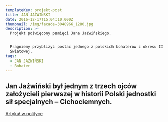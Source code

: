 ```yaml
---
templateKey: projekt-post
title: JAN JAŹWIŃSKI
date: 2016-12-17T15:04:10.000Z
thumbnail: /img/facade-3048966_1280.jpg
description: >-
  Projekt poświęcony pamięci Jana Jaźwińskiego.


  Pragniemy przybliżyć postać jednego z polskich bohaterów z okresu II Wojny
  Światowej.
tags:
  - JAN JAŹWIŃSKI
  - Bohater
---
```

## Jan Jaźwiński był jednym z trzech ojców założycieli pierwszej w historii Polski jednostki sił specjalnych – Cichociemnych.

[
Artykuł w polityce](http://wpolityce.pl/polityka/156952-znakomita-lektura-historyczna-pamietnik-jana-jazwinskiego-perelka-dla-milosnikow-historii-zwlaszcza-ii-wojny-swiatowej)
